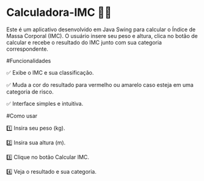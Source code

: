 # Calculadora-IMC 🏋️‍♂️

Este é um aplicativo desenvolvido em Java Swing para calcular o Índice de Massa Corporal (IMC). O usuário insere seu peso e altura, clica no botão de calcular e recebe o resultado do IMC junto com sua categoria correspondente.

#Funcionalidades

✅ Exibe o IMC e sua classificação.

✅ Muda a cor do resultado para vermelho ou amarelo caso esteja em uma categoria de risco.

✅ Interface simples e intuitiva.

#Como usar

1️⃣ Insira seu peso (kg).

2️⃣ Insira sua altura (m).

3️⃣ Clique no botão Calcular IMC.

4️⃣ Veja o resultado e sua categoria.
